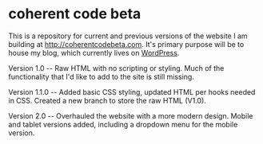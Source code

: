 # coherent code beta

This is a repository for current and previous versions of the website I am building at <a href="http://coherentcodebeta.com" title="coherent code beta" target="_blank">http://coherentcodebeta.com</a>. It's primary purpose will be to house my blog, which currently lives on <a href="http://www.coherentcode.wordpress.com" title="coherent code blog on wordpress" target="_blank">WordPress</a>.

Version 1.0 -- Raw HTML with no scripting or styling. Much of the functionality that I'd like to add to the site is still missing.

Version 1.1.0 -- Added basic CSS styling, updated HTML per hooks needed in CSS. Created a new branch to store the raw HTML (V1.0).

Version 2.0 -- Overhauled the website with a more modern design. Mobile and tablet versions added, including a dropdown menu for the mobile version.
